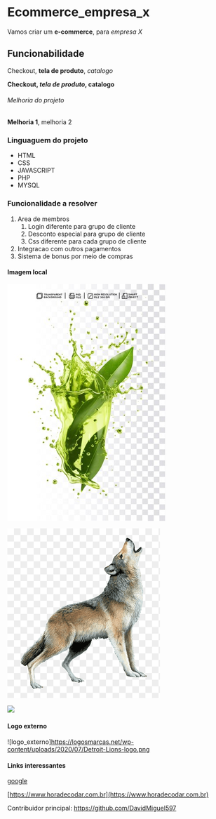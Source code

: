 # Ecommerce_empresa_x

Vamos criar um **e-commerce**, para *empresa X*


## Funcionabilidade

Checkout, **tela de produto**, _catalogo_


**Checkout, _tela de produto_, catalogo**


###### Melhoria do projeto

__Melhoria 1__, melhoria 2



### Linguaguem do projeto

* HTML
* CSS
* JAVASCRIPT
* PHP
* MYSQL


### Funcionalidade a resolver

1. Area de membros
   1. Login diferente para grupo de cliente
   2. Desconto especial para grupo de cliente
   3. Css diferente para cada grupo de cliente
2. Integracao com outros pagamentos
3. Sistema de bonus por meio de compras
   
  
  #### Imagem local

  ![planta](img/splash-green-liquid-with-leaf-air_690834-605%20(1).jpg)

  
  ![](img/png-clipart-wolf-resources-grey-wolf-thumbnail.png)

 ![](https://thumbs.dreamstime.com/b/lioness-portrait-3975946.jpg)

  



  #### Logo externo

  ![logo_externo]https://logosmarcas.net/wp-content/uploads/2020/07/Detroit-Lions-logo.png

  
  #### Links interessantes


  [google](https://www.google.com.br/)

  [https://www.horadecodar.com.br](https://www.horadecodar.com.br)

  Contribuidor principal: https://github.com/DavidMiguel597

 
